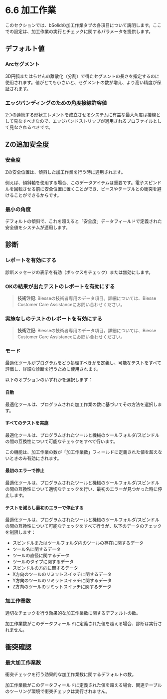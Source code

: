 # 6.6 加工作業

このセクションでは、bSolidの加工作業タブの各項目について説明します。ここでの設定は、加工作業の実行とチェックに関するパラメータを提供します。

## デフォルト値

### Arcセグメント

3D円弧またはらせんの離散化（分割）で得たセグメントの長さを指定するのに使用されます。値がとても小さいと、セグメントの数が増え、より高い精度が保証されます。

### エッジバンディングのための角度接線許容値

2つの連続する形状エレメントを成立させるシステムに有益な最大角度は接線として見なすべきなので、エッジバンドストリップが適用されるプロファイルとして見なされるべきです。

## Zの追加安全度

### 安全度

Zの安全位置は、傾斜した加工作業を行う時に適用されます。

例えば、傾斜軸を使用する場合、このデータアイテムは重要です。電子スピンドルを回転させる前に安全位置に置くことができ、ピースやテーブルとの衝突を避けることができるからです。

### 最小の角度

デフォルトの傾斜で、これを超えると「安全度」データフィールドで定義された安全値をシステムが適用します。

## 診断

### レポートを有効にする

診断メッセージの表示を有効（ボックスをチェック）または無効にします。

### OKの結果が出たテストのレポートを有効にする

> **技術注記**: Biesseの技術者専用のデータ項目。詳細については、Biesse Customer Care Assistanceにお問い合わせください。

### 実施なしのテストのレポートを有効にする

> **技術注記**: Biesseの技術者専用のデータ項目。詳細については、Biesse Customer Care Assistanceにお問い合わせください。

### モード

最適化ツールがプログラムをどう処理すべきかを定義し、可能なテストをすべて評価し、詳細な診断を行うために使用されます。

以下のオプションのいずれかを選択します：

#### 自動

最適化ツールは、プログラムされた加工作業の数に基づいてその方法を選択します。

#### すべてのテストを実施

最適化ツールは、プログラムされたツールと機械のツールフォルダ/スピンドルの間の互換性について可能なチェックをすべて行います。

この機能は、加工作業の数が「加工作業数」フィールドに定義された値を超えないときのみ有効にされます。

#### 最初のエラーで停止

最適化ツールは、プログラムされたツールと機械のツールフォルダ/スピンドルの間の互換性について適切なチェックを行い、最初のエラーが見つかった時に停止します。

#### テストを減らし最初のエラーで停止する

最適化ツールは、プログラムされたツールと機械のツールフォルダ/スピンドルの間の互換性について可能なチェックをすべて行うが、以下のデータのチェックを制限します：

- スピンドルまたはツールフォルダ内のツールの存在に関するデータ
- ツール名に関するデータ
- ツールの直径に関するデータ
- ツールのタイプに関するデータ
- スピンドルの方向に関するデータ
- X方向のツールのリミットスイッチに関するデータ
- Y方向のツールのリミットスイッチに関するデータ
- Z方向のツールのリミットスイッチに関するデータ

### 加工作業数

適切なチェックを行う効果的な加工作業数に関するデフォルトの数。

加工作業数がこのデータフィールドに定義された値を超える場合、診断は実行されません。

## 衝突確認

### 最大加工作業数

衝突チェックを行う効果的な加工作業数に関するデフォルトの数。

加工作業数がこのデータフィールドに定義された値を超える場合、関連テーブルのツーリング環境で衝突チェックは実行されません。 